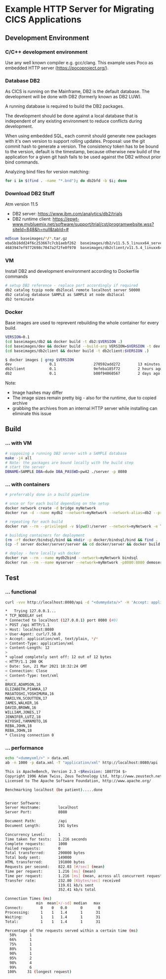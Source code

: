 # Example HTTP Server for Migrating CICS Applications

## Development Environment

### C/C++ development environment
Use any well known compiler e.g. gcc/clang.
This example uses Poco as embedded HTTP server (https://pocoproject.org/).

### Database DB2
As CICS is running on the Mainframe, DB2 is the default database. The development will be done with DB2 (formerly known as DB2 LUW).

A running database is required to build the DB2 packages.

The development should be done against a local database that is independent of any existing environment to reduce conflicts during development.

When using embedded SQL, each commit should generate new packages with it's own version to support rolling updates. Proposal: use the git commit hash to generate a version. The consistency token has to be bound to the version, default is the timestamp, because otherwise new build of the application for a given git hash fails to be used against the DB2 without prior bind commands.

Analyzing bind files for version matching:
```bash
for i in $(find . -name "*.bnd"); do db2bfd -b $i; done
```

### Download DB2 Stuff
Atm version 11.5
- DB2 server: https://www.ibm.com/analytics/db2/trials
- DB2 runtime client: https://epwt-www.mybluemix.net/software/support/trial/cst/programwebsite.wss?siteId=848&h=null&tabId=#

```bash
md5sum baseimages/*/*.tar.gz
eba5b16dd24f6c253667c7cb1aebf262  baseimages/db2/v11.5.5_linuxx64_server_dec.tar.gz
4683947ef9772698c7047a2f2fe0f970  baseimages/db2client/v11.5.4_linuxx64_rtcl.tar.gz
```

### VM

Install DB2 and development environment according to Dockerfile commands

```bash
# setup DB2 reference - replace port accordingly if required
db2 catalog tcpip node db2local remote localhost server 50000
db2 catalog database SAMPLE as SAMPLE at node db2local
db2 terminate
```

### Docker

Base images are used to reprevent rebuilding the whole container for every build.
```bash
VERSION=0.1
(cd baseimages/db2 && docker build -t db2:$VERSION .)
(cd baseimages/dev && docker build --build-arg VERSION=$VERSION -t dev:$VERSION .)
(cd baseimages/db2client && docker build -t db2client:$VERSION .)

$ docker images | grep $VERSION
dev                 0.1                 270592add272        13 minutes ago      4.42GB
db2client           0.1                 9efeba185f72        2 hours ago         1.23GB
db2                 0.1                 b00f94060567        2 days ago          3.59GB
```
Note:
- Image hashes may differ
- The image sizes remain pretty big - also for the runtime, due to copied archive
- grabbing the archives from an internal HTTP server while installing can eliminate this issue

## Build

### ... with VM

```bash
# supposing a running DB2 server with a SAMPLE database
make -j4 all
# Note: the packages are bound locally with the build step
# start the server
DBNAME=SAMPLE DBA=dude DBA_PASSWD=pw42 ./server -p 8080
```

### ... with containers

```bash
# preferrably done in a build pipeline

# once or for each build depending on the setup
docker network create -d bridge myNetwork
docker run -d --name mydb2 --network=myNetwork --network-alias=db2 --privileged=true -p 50000:50000 -e LICENSE=accept -e DB2INSTANCE=dude -e DB2INST1_PASSWORD=pw42 -e DBNAME=testdb -e SAMPLEDB=true ibmcom/db2:11.5.5.0

# repeating for each build
docker run --rm --privileged -v $(pwd):/server --network=myNetwork -e TZ=CET -e LOCAL_USER_ID=$(id -u) dev /runcmd.sh bash -c "cd /server && DB2_HOST=db2 make -j4 all"

# building containers for deployment
(rm -rf docker/bindsql/bind && mkdir -p docker/bindsql/bind && find . -name "*.bnd" | xargs cp -t docker/bindsql/bind/ && cd docker/bindsql && docker build -t bindsql .)
(cp -f server docker/server/server && cd docker/server && docker build -t demoserver .)

# deploy - here locally wih docker
docker run --rm --name mydb2bind --network=myNetwork bindsql
docker run --rm --name myserver --network=myNetwork -p8080:8080 demoserver
```


## Test

### ... functional

```bash
curl -vvv http://localhost:8080/api -d "<dummydata/>" -H 'Accept: application/xml, text/plain, */*' -H 'Content-Type: application/xml'

*   Trying 127.0.0.1...
* TCP_NODELAY set
* Connected to localhost (127.0.0.1) port 8080 (#0)
> POST /api HTTP/1.1
> Host: localhost:8080
> User-Agent: curl/7.58.0
> Accept: application/xml, text/plain, */*
> Content-Type: application/xml
> Content-Length: 12
> 
* upload completely sent off: 12 out of 12 bytes
< HTTP/1.1 200 OK
< Date: Sun, 21 Mar 2021 18:32:24 GMT
< Connection: Close
< Content-Type: text/xml
< 
BRUCE,ADAMSON,16
ELIZABETH,PIANKA,17
MASATOSHI,YOSHIMURA,16
MARILYN,SCOUTTEN,17
JAMES,WALKER,16
DAVID,BROWN,16
WILLIAM,JONES,17
JENNIFER,LUTZ,18
KIYOSHI,YAMAMOTO,16
REBA,JOHN,18
REBA,JOHN,18
* Closing connection 0
```

### ... performance

```bash
echo "<dummyxml/>" > data.xml
ab -n 1000 -p data.xml -T "application/xml" http://localhost:8080/api

This is ApacheBench, Version 2.3 <$Revision: 1807734 $>
Copyright 1996 Adam Twiss, Zeus Technology Ltd, http://www.zeustech.net/
Licensed to The Apache Software Foundation, http://www.apache.org/

Benchmarking localhost (be patient).....done


Server Software:
Server Hostname:        localhost
Server Port:            8080

Document Path:          /api
Document Length:        191 bytes

Concurrency Level:      1
Time taken for tests:   1.216 seconds
Complete requests:      1000
Failed requests:        0
Total transferred:      290000 bytes
Total body sent:        149000
HTML transferred:       191000 bytes
Requests per second:    822.03 [#/sec] (mean)
Time per request:       1.216 [ms] (mean)
Time per request:       1.216 [ms] (mean, across all concurrent requests)
Transfer rate:          232.80 [Kbytes/sec] received
                        119.61 kb/s sent
                        352.41 kb/s total

Connection Times (ms)
              min  mean[+/-sd] median   max
Connect:        0    0   0.0      0       0
Processing:     1    1   1.4      1      31
Waiting:        1    1   1.4      1      31
Total:          1    1   1.4      1      31

Percentage of the requests served within a certain time (ms)
  50%      1
  66%      1
  75%      1
  80%      1
  90%      1
  95%      2
  98%      4
  99%      6
 100%     31 (longest request)
```
